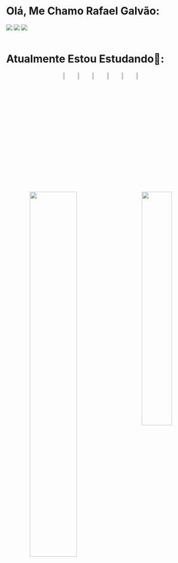 <body>
<div align="left">
  
  <h1 align ="left">Olá, Me Chamo Rafael Galvão:</h1>
  <a href = "https://mail.rafagalvaonull@gmail.com"><img src="https://img.shields.io/badge/Gmail-D14836?style=for-the-badge&logo=gmail&logoColor=white" target="_blank"></a>
  <a href= "https://www.linkedin.com/in/rafael-galv%C3%A3o-0562381b7/" target="_blank"><img src="https://img.shields.io/badge/-LinkedIn-%230077B5?style=for-the-badge&logo=linkedin&logoColor=white" target="_blank"></a>
  <a href = "https://discord.com/channels/@me" target="_blank"><img src="https://img.shields.io/badge/Discord-7289DA?style=for-the-badge&logo=discord&logoColor=white" target="_blank"></a>  
</div>
<br>
<h1 text-align="left"> Atualmente Estou Estudando🌱: </h1>

<div align="center">
    <img src="https://cdn.jsdelivr.net/gh/devicons/devicon/icons/python/python-original.svg" width="7%">
    <img src="https://cdn.jsdelivr.net/gh/devicons/devicon/icons/ruby/ruby-original.svg" width="7%">
    <img src="https://cdn.jsdelivr.net/gh/devicons/devicon/icons/java/java-original-wordmark.svg" width="7%">
    <img src="https://cdn.jsdelivr.net/gh/devicons/devicon/icons/javascript/javascript-plain.svg" width="7%">
    <img src="https://cdn.jsdelivr.net/gh/devicons/devicon/icons/html5/html5-plain-wordmark.svg" width="7%">
    <img src="https://cdn.jsdelivr.net/gh/devicons/devicon/icons/css3/css3-plain-wordmark.svg" width="7%">
    
</div>

##
<br>
<div align="center">
  <img align="left" src="https://github-readme-stats.vercel.app/api/top-langs/?username=RafaGalvaodev&langs_count=5&theme=blue-green" / width="50%">
  <img align="right" src="https://user-images.githubusercontent.com/124510294/228619026-d93147fa-26c9-45d8-87dd-15454cfbb87d.gif" / width="40%">
</div>
</body>

